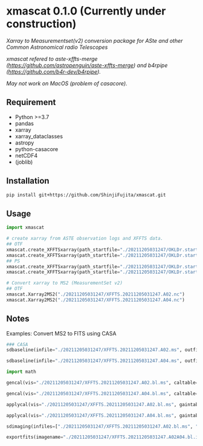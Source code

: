 # xmascat 0.1.0 (Currently under construction)
*Xarray to Measurementset(v2) conversion package for ASte and other Common Astronomical radio Telescopes*

*xmascat refered to aste-xffts-merge (https://github.com/astropenguin/aste-xffts-merge) and b4rpipe (https://github.com/b4r-dev/b4rpipe).*

*May not work on MacOS (problem of casacore).*

## Requirement

* Python >=3.7
* pandas
* xarray
* xarray_dataclasses
* astropy
* python-casacore
* netCDF4
* (joblib)

## Installation

```bash
pip install git+https://github.com/ShinjiFujita/xmascat.git
```

## Usage

```python
import xmascat

# create xarray from ASTE observation logs and XFFTS data. 
## OTF
xmascat.create_XFFTSxarray(path_startfile="./20211205031247/OKLDr.start.20211205031247", path_antlogfile="./20211205031247/antlog_20211205031247", path_XFFTSdata="./20211205031247/XFFTS.20211205031247.A02")
xmascat.create_XFFTSxarray(path_startfile="./20211205031247/OKLDr.start.20211205031247", path_antlogfile="./20211205031247/antlog_20211205031247", path_XFFTSdata="./20211205031247/XFFTS.20211205031247.A04")
## PS
xmascat.create_XFFTSxarray(path_startfile="./20211205031247/OKLDr.start.20211205031247", path_XFFTSdata="./20211205031247/XFFTS.20211205031247.A02")
xmascat.create_XFFTSxarray(path_startfile="./20211205031247/OKLDr.start.20211205031247", path_XFFTSdata="./20211205031247/XFFTS.20211205031247.A04")

# Convert xarray to MS2 (MeasurementSet v2)
## OTF
xmascat.Xarray2MS2("./20211205031247/XFFTS.20211205031247.A02.nc")
xmascat.Xarray2MS2("./20211205031247/XFFTS.20211205031247.A04.nc")
```

## Notes

Examples: Convert MS2 to FITS using CASA

```python
### CASA
sdbaseline(infile="./20211205031247/XFFTS.20211205031247.A02.ms", outfile="./20211205031247/XFFTS.20211205031247.A02.bl.ms", datacolumn="float_data", spw="0:15000~16000;17000~18000", blfunc="poly", order=1, overwrite=True)

sdbaseline(infile="./20211205031247/XFFTS.20211205031247.A04.ms", outfile="./20211205031247/XFFTS.20211205031247.A04.bl.ms", datacolumn="float_data", spw="0:15000~16000;17000~18000", blfunc="poly", order=1, overwrite=True)

import math

gencal(vis="./20211205031247/XFFTS.20211205031247.A02.bl.ms", caltable="./20211205031247/XFFTS.20211205031247.A02.bl.mb.tbl", caltype="amp", parameter=[math.sqrt(0.45)])

gencal(vis="./20211205031247/XFFTS.20211205031247.A04.bl.ms", caltable="./20211205031247/XFFTS.20211205031247.A04.bl.mb.tbl", caltype="amp", parameter=[math.sqrt(0.45)])

applycal(vis="./20211205031247/XFFTS.20211205031247.A02.bl.ms", gaintable=["./20211205031247/XFFTS.20211205031247.A02.bl.mb.tbl"], calwt=[False])

applycal(vis="./20211205031247/XFFTS.20211205031247.A04.bl.ms", gaintable=["./20211205031247/XFFTS.20211205031247.A04.bl.mb.tbl"], calwt=[False])

sdimaging(infiles=["./20211205031247/XFFTS.20211205031247.A02.bl.ms", "./20211205031247/XFFTS.20211205031247.A04.bl.ms/"], outfile="./20211205031247/XFFTS.20211205031247.A02A04.bl.int", intent="*ON_SOURCE*", gridfunction="GAUSS", cell=["10arcsec", "10arcsec"], mode="velocity", nchan=201, start="-50.0km/s", width="0.5km/s", overwrite=True, imsize=[100, 100], phasecenter="J2000 5h35m14.16 -5d22m21.5", restfreq="345.795990GHz")

exportfits(imagename="./20211205031247/XFFTS.20211205031247.A02A04.bl.int", fitsimage="./20211205031247/XFFTS.20211205031247.A02A04.bl.int.fits", velocity=True, dropstokes=True, overwrite=True)
```